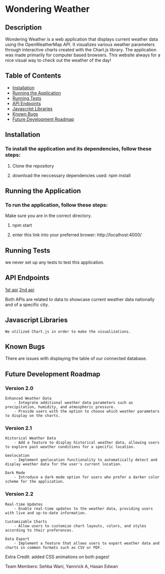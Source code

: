 

# Wondering Weather 

## Description
Wondering Weather is a web application that displays current weather data using the OpenWeatherMap API. It visualizes various weather parameters through interactive charts created with the Chart.js library. The application was made primarily for computer based browsers. This website always for a nice visual way to check out the weather of the day! 

## Table of Contents
- [Installation](#installation)
- [Running the Application](#running-the-application)
- [Running Tests](#running-tests)
- [API Endpoints](#api-endpoints)
- [Javascript Libraries](#javascript-libraries)
- [Known Bugs](#known-bugs)
- [Future Development Roadmap](#future-development-roadmap)

## Installation

### To install the application and its dependencies, follow these steps:

1. Clone the repository

2. download the neccessary dependencies used: 
    npm install

## Running the Application

### To run the application, follow these steps:
Make sure you are in the correct directory.

1. npm start

2. enter this link into your preferred brower: http://localhost:4000/

## Running Tests

we never set up any tests to test this application.

## API Endpoints

[1st api](https://api.openweathermap.org/data/2.5/forecast)
[2nd api](https://www.weather.gov/documentation/services-web-api#/default/alerts_active_count)

Both APIs are related to data to showcase current weather data nationally and of a specific city. 

## Javascript Libraries

    We utilized Chart.js in order to make the visualizations. 

## Known Bugs
There are issues with displaying the table of our connected database. 

## Future Development Roadmap

### Version 2.0

    Enhanced Weather Data
        - Integrate additional weather data parameters such as precipitation, humidity, and atmospheric pressure.
        - Provide users with the option to choose which weather parameters to display on the charts.

### Version 2.1
    Historical Weather Data
        - Add a feature to display historical weather data, allowing users to explore past weather conditions for a specific location.
    
    Geolocation
        - Implement geolocation functionality to automatically detect and display weather data for the user's current location.

    Dark Mode
        - Introduce a dark mode option for users who prefer a darker color scheme for the application.

### Version 2.2

    Real-time Updates
        - Enable real-time updates to the weather data, providing users with live and up-to-date information.

    Customizable Charts
        - Allow users to customize chart layouts, colors, and styles according to their preferences.

    Data Export
        - Implement a feature that allows users to export weather data and charts in common formats such as CSV or PDF.




Extra Credit: added CSS animations on both pages!

Team Members: Sehba Wani, Yannrick A, Hasan Edwan